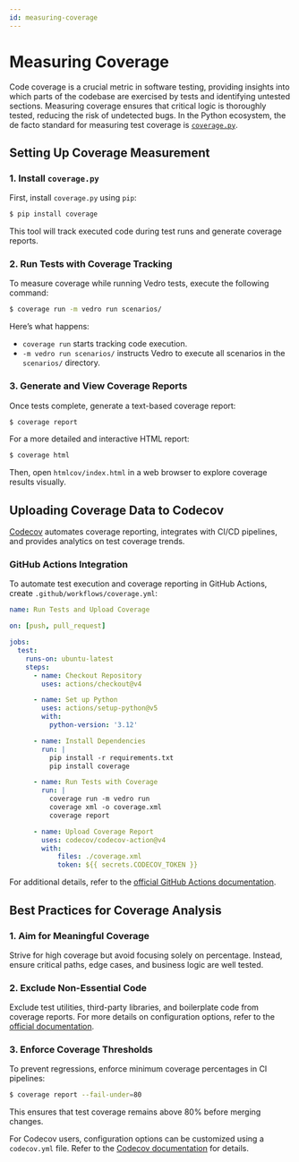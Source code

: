 ```yaml
---
id: measuring-coverage
---
```


# Measuring Coverage

Code coverage is a crucial metric in software testing, providing insights into which parts of the codebase are exercised by tests and identifying untested sections. Measuring coverage ensures that critical logic is thoroughly tested, reducing the risk of undetected bugs. In the Python ecosystem, the de facto standard for measuring test coverage is [`coverage.py`](https://coverage.readthedocs.io/en/latest/).

## Setting Up Coverage Measurement

### 1. Install `coverage.py`

First, install `coverage.py` using `pip`:

```sh
$ pip install coverage
```

This tool will track executed code during test runs and generate coverage reports.

### 2. Run Tests with Coverage Tracking

To measure coverage while running Vedro tests, execute the following command:

```sh
$ coverage run -m vedro run scenarios/
```

Here’s what happens:

- `coverage run` starts tracking code execution.
- `-m vedro run scenarios/` instructs Vedro to execute all scenarios in the `scenarios/` directory.

### 3. Generate and View Coverage Reports

Once tests complete, generate a text-based coverage report:

```sh
$ coverage report
```

For a more detailed and interactive HTML report:

```sh
$ coverage html
```

Then, open `htmlcov/index.html` in a web browser to explore coverage results visually.

## Uploading Coverage Data to Codecov

[Codecov](https://about.codecov.io/) automates coverage reporting, integrates with CI/CD pipelines, and provides analytics on test coverage trends.

### GitHub Actions Integration

To automate test execution and coverage reporting in GitHub Actions, create `.github/workflows/coverage.yml`:

```yaml
name: Run Tests and Upload Coverage

on: [push, pull_request]

jobs:
  test:
    runs-on: ubuntu-latest
    steps:
      - name: Checkout Repository
        uses: actions/checkout@v4

      - name: Set up Python
        uses: actions/setup-python@v5
        with:
          python-version: '3.12'

      - name: Install Dependencies
        run: |
          pip install -r requirements.txt
          pip install coverage

      - name: Run Tests with Coverage
        run: |
          coverage run -m vedro run
          coverage xml -o coverage.xml
          coverage report

      - name: Upload Coverage Report
        uses: codecov/codecov-action@v4
        with:
            files: ./coverage.xml
            token: ${{ secrets.CODECOV_TOKEN }}
```

For additional details, refer to the [official GitHub Actions documentation](https://docs.github.com/en/actions/quickstart).

## Best Practices for Coverage Analysis

### 1. Aim for Meaningful Coverage

Strive for high coverage but avoid focusing solely on percentage. Instead, ensure critical paths, edge cases, and business logic are well tested.

### 2. Exclude Non-Essential Code

Exclude test utilities, third-party libraries, and boilerplate code from coverage reports. For more details on configuration options, refer to the [official documentation](https://coverage.readthedocs.io/en/latest/config.html).

### 3. Enforce Coverage Thresholds

To prevent regressions, enforce minimum coverage percentages in CI pipelines:

```sh
$ coverage report --fail-under=80
```

This ensures that test coverage remains above 80% before merging changes.

For Codecov users, configuration options can be customized using a `codecov.yml` file. Refer to the [Codecov documentation](https://docs.codecov.com/docs/codecov-yaml) for details.
